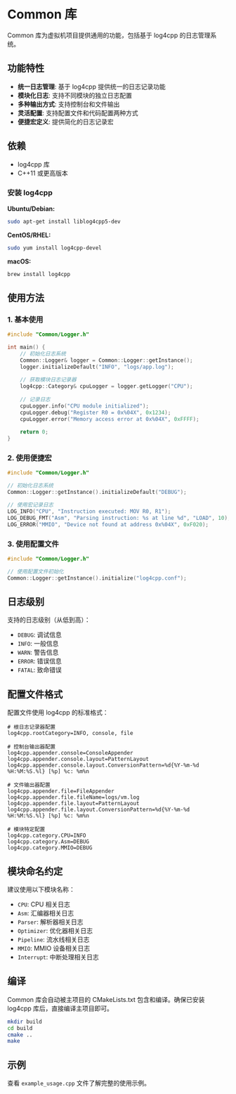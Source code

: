 # Common 库

Common 库为虚拟机项目提供通用的功能，包括基于 log4cpp 的日志管理系统。

## 功能特性

- **统一日志管理**: 基于 log4cpp 提供统一的日志记录功能
- **模块化日志**: 支持不同模块的独立日志配置
- **多种输出方式**: 支持控制台和文件输出
- **灵活配置**: 支持配置文件和代码配置两种方式
- **便捷宏定义**: 提供简化的日志记录宏

## 依赖

- log4cpp 库
- C++11 或更高版本

### 安装 log4cpp

**Ubuntu/Debian:**
```bash
sudo apt-get install liblog4cpp5-dev
```

**CentOS/RHEL:**
```bash
sudo yum install log4cpp-devel
```

**macOS:**
```bash
brew install log4cpp
```

## 使用方法

### 1. 基本使用

```cpp
#include "Common/Logger.h"

int main() {
    // 初始化日志系统
    Common::Logger& logger = Common::Logger::getInstance();
    logger.initializeDefault("INFO", "logs/app.log");
    
    // 获取模块日志记录器
    log4cpp::Category& cpuLogger = logger.getLogger("CPU");
    
    // 记录日志
    cpuLogger.info("CPU module initialized");
    cpuLogger.debug("Register R0 = 0x%04X", 0x1234);
    cpuLogger.error("Memory access error at 0x%04X", 0xFFFF);
    
    return 0;
}
```

### 2. 使用便捷宏

```cpp
#include "Common/Logger.h"

// 初始化日志系统
Common::Logger::getInstance().initializeDefault("DEBUG");

// 使用宏记录日志
LOG_INFO("CPU", "Instruction executed: MOV R0, R1");
LOG_DEBUG_FMT("Asm", "Parsing instruction: %s at line %d", "LOAD", 10);
LOG_ERROR("MMIO", "Device not found at address 0x%04X", 0xF020);
```

### 3. 使用配置文件

```cpp
#include "Common/Logger.h"

// 使用配置文件初始化
Common::Logger::getInstance().initialize("log4cpp.conf");
```

## 日志级别

支持的日志级别（从低到高）：
- `DEBUG`: 调试信息
- `INFO`: 一般信息
- `WARN`: 警告信息
- `ERROR`: 错误信息
- `FATAL`: 致命错误

## 配置文件格式

配置文件使用 log4cpp 的标准格式：

```
# 根日志记录器配置
log4cpp.rootCategory=INFO, console, file

# 控制台输出器配置
log4cpp.appender.console=ConsoleAppender
log4cpp.appender.console.layout=PatternLayout
log4cpp.appender.console.layout.ConversionPattern=%d{%Y-%m-%d %H:%M:%S.%l} [%p] %c: %m%n

# 文件输出器配置
log4cpp.appender.file=FileAppender
log4cpp.appender.file.fileName=logs/vm.log
log4cpp.appender.file.layout=PatternLayout
log4cpp.appender.file.layout.ConversionPattern=%d{%Y-%m-%d %H:%M:%S.%l} [%p] %c: %m%n

# 模块特定配置
log4cpp.category.CPU=INFO
log4cpp.category.Asm=DEBUG
log4cpp.category.MMIO=DEBUG
```

## 模块命名约定

建议使用以下模块名称：
- `CPU`: CPU 相关日志
- `Asm`: 汇编器相关日志
- `Parser`: 解析器相关日志
- `Optimizer`: 优化器相关日志
- `Pipeline`: 流水线相关日志
- `MMIO`: MMIO 设备相关日志
- `Interrupt`: 中断处理相关日志

## 编译

Common 库会自动被主项目的 CMakeLists.txt 包含和编译。确保已安装 log4cpp 库后，直接编译主项目即可。

```bash
mkdir build
cd build
cmake ..
make
```

## 示例

查看 `example_usage.cpp` 文件了解完整的使用示例。
